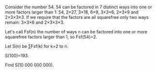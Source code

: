 

Consider the number 54.
54 can be factored in 7 distinct ways into one or more factors larger than 1:
54, 2&#215;27, 3&#215;18, 6&#215;9, 3&#215;3&#215;6, 2&#215;3&#215;9 and 2&#215;3&#215;3&#215;3.
If we require that the factors are all squarefree only two ways remain: 3&#215;3&#215;6 and 2&#215;3&#215;3&#215;3.


Let's call Fsf(n) the number of ways n can be factored into one or more squarefree factors larger than 1, so
Fsf(54)=2.


Let S(n) be &#8721;Fsf(k) for k=2 to n.


S(100)=193.


Find S(10 000 000 000). 

